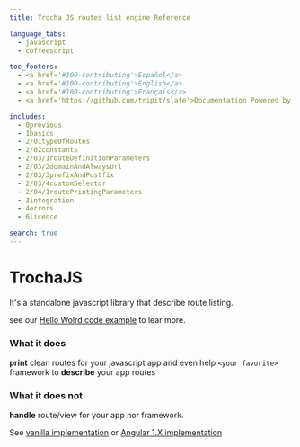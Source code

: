 ```yaml
---
title: Trocha JS routes list engine Reference

language_tabs:
  - javascript
  - coffeescript

toc_footers:
  - <a href='#100-contributing'>Español</a>
  - <a href='#100-contributing'>English</a>
  - <a href='#100-contributing'>Français</a>
  - <a href='https://github.com/tripit/slate'>Documentation Powered by Slate</a>

includes:
  - 0previous
  - 1basics
  - 2/01typeOfRoutes
  - 2/02constants
  - 2/03/1routeDefinitionParameters
  - 2/03/2domainAndAlwaysUrl
  - 2/03/3prefixAndPostfix
  - 2/03/4customSelector
  - 2/04/1routePrintingParameters
  - 3integration
  - 4errors
  - 6licence

search: true
---
```


# TrochaJS
It's a standalone javascript library that describe route listing.

see our [Hello Wolrd code example](#101-intro-to-trocha-js) to lear more.

### What it does
**print** clean routes for your javascript app and even help `<your favorite>` framework to **describe** your app routes

### What it does not
**handle** route/view for your app nor framework.

See [vanilla implementation](#302-vanilla) or [Angular 1.X implementation](http://localhost:4567/#303-angular-1-x)
